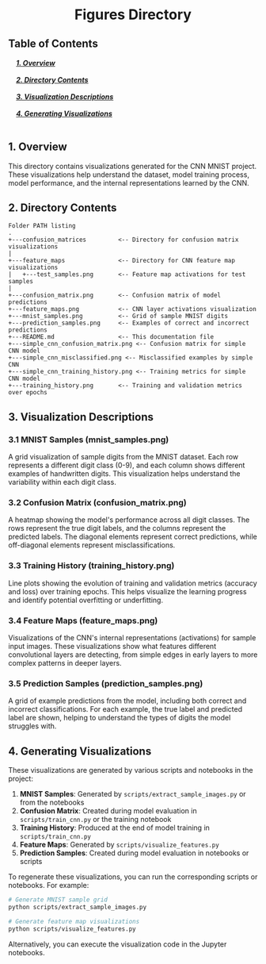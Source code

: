 <div style="font-size:2em; font-weight:bold; text-align:center; margin-top:20px;">Figures Directory</div>

## Table of Contents 
<div>
  &nbsp;&nbsp;&nbsp;&nbsp;<a href="#1-overview"><i><b>1. Overview</b></i></a>
</div>
&nbsp;

<div>
  &nbsp;&nbsp;&nbsp;&nbsp;<a href="#2-directory-contents"><i><b>2. Directory Contents</b></i></a>
</div>
&nbsp;

<div>
  &nbsp;&nbsp;&nbsp;&nbsp;<a href="#3-visualization-descriptions"><i><b>3. Visualization Descriptions</b></i></a>
</div>
&nbsp;

<div>
  &nbsp;&nbsp;&nbsp;&nbsp;<a href="#4-generating-visualizations"><i><b>4. Generating Visualizations</b></i></a>
</div>
&nbsp;

## 1. Overview

This directory contains visualizations generated for the CNN MNIST project. These visualizations help understand the dataset, model training process, model performance, and the internal representations learned by the CNN.

## 2. Directory Contents

```
Folder PATH listing
.
+---confusion_matrices         <-- Directory for confusion matrix visualizations
|
+---feature_maps               <-- Directory for CNN feature map visualizations
|   +---test_samples.png       <-- Feature map activations for test samples
|
+---confusion_matrix.png       <-- Confusion matrix of model predictions
+---feature_maps.png           <-- CNN layer activations visualization
+---mnist_samples.png          <-- Grid of sample MNIST digits
+---prediction_samples.png     <-- Examples of correct and incorrect predictions
+---README.md                  <-- This documentation file
+---simple_cnn_confusion_matrix.png <-- Confusion matrix for simple CNN model
+---simple_cnn_misclassified.png <-- Misclassified examples by simple CNN
+---simple_cnn_training_history.png <-- Training metrics for simple CNN model
+---training_history.png       <-- Training and validation metrics over epochs
```

## 3. Visualization Descriptions

### 3.1 MNIST Samples (mnist_samples.png)
A grid visualization of sample digits from the MNIST dataset. Each row represents a different digit class (0-9), and each column shows different examples of handwritten digits. This visualization helps understand the variability within each digit class.

### 3.2 Confusion Matrix (confusion_matrix.png)
A heatmap showing the model's performance across all digit classes. The rows represent the true digit labels, and the columns represent the predicted labels. The diagonal elements represent correct predictions, while off-diagonal elements represent misclassifications.

### 3.3 Training History (training_history.png)
Line plots showing the evolution of training and validation metrics (accuracy and loss) over training epochs. This helps visualize the learning progress and identify potential overfitting or underfitting.

### 3.4 Feature Maps (feature_maps.png)
Visualizations of the CNN's internal representations (activations) for sample input images. These visualizations show what features different convolutional layers are detecting, from simple edges in early layers to more complex patterns in deeper layers.

### 3.5 Prediction Samples (prediction_samples.png)
A grid of example predictions from the model, including both correct and incorrect classifications. For each example, the true label and predicted label are shown, helping to understand the types of digits the model struggles with.

## 4. Generating Visualizations

These visualizations are generated by various scripts and notebooks in the project:

1. **MNIST Samples**: Generated by `scripts/extract_sample_images.py` or from the notebooks
2. **Confusion Matrix**: Created during model evaluation in `scripts/train_cnn.py` or the training notebook
3. **Training History**: Produced at the end of model training in `scripts/train_cnn.py`
4. **Feature Maps**: Generated by `scripts/visualize_features.py`
5. **Prediction Samples**: Created during model evaluation in notebooks or scripts

To regenerate these visualizations, you can run the corresponding scripts or notebooks. For example:

```bash
# Generate MNIST sample grid
python scripts/extract_sample_images.py

# Generate feature map visualizations
python scripts/visualize_features.py
```

Alternatively, you can execute the visualization code in the Jupyter notebooks.
